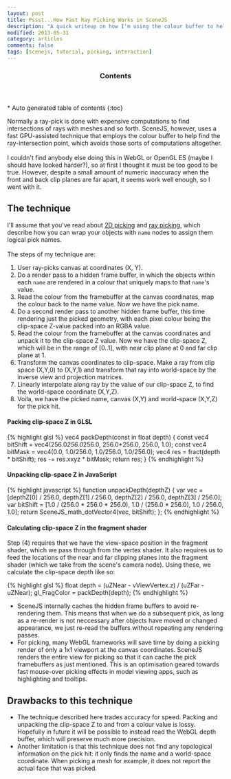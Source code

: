 ```yaml
---
layout: post
title: Pssst...How Fast Ray Picking Works in SceneJS
description: "A quick writeup on how I'm using the colour buffer to help find ray-intersects and avoid expensive intersection calculations"
modified: 2013-05-31
category: articles
comments: false
tags: [scenejs, tutorial, picking, interaction]
---
```


<section id="table-of-contents" class="toc">
  <header>
    <h3>Contents</h3>
  </header>
<div id="drawer" markdown="1">
*  Auto generated table of contents
{:toc}
</div>
</section><!-- /#table-of-contents -->

Normally a ray-pick is done with expensive computations to find intersections of rays with meshes and so forth.
SceneJS, however, uses a fast GPU-assisted technique that employs the colour buffer to help find the ray-intersection point, which
 avoids those sorts of computations altogether.
 <br><br>
I couldn't find anybody else doing this in WebGL or OpenGL ES (maybe I should have looked harder?), so at first I thought
it must be too good to be true. However, despite a small amount of numeric inaccuracy when the front and back clip planes
are far apart, it seems work well enough, so I went with it.

## The technique
I'll assume that you've read about [2D picking]({{site.url}}/articles/scenejs-picking)
and [ray picking]({{site.url}}/articles/scenejs-ray-picking), which describe how you can wrap your objects with ```name```
nodes to assign them logical pick names.
<br><br>
The steps of my technique are:

1. User ray-picks canvas at coordinates (X, Y).
2. Do a render pass to a hidden frame buffer, in which the objects within each ```name``` are rendered in a colour that
uniquely maps to that ```name```'s value.
3. Read the colour from the framebuffer at the canvas coordinates, map the colour back to the name value. Now we have the pick name.
4. Do a second render pass to another hidden frame buffer, this time rendering just the picked geometry, with each pixel
colour being the clip-space Z-value packed into an RGBA value.
5. Read the colour from the framebuffer at the canvas coordinates and unpack it to the clip-space Z value. Now we have the
clip-space Z, which will be in the range of [0..1], with near clip plane at 0 and far clip plane at 1.
6. Transform the canvas coordinates to clip-space. Make a ray from clip space (X,Y,0) to (X,Y,1) and transform that ray
into world-space by the inverse view and projection matrices.
7. Linearly interpolate along ray by the value of our clip-space Z, to find the world-space coordinate (X,Y,Z).
8. Voila, we have the picked name, canvas (X,Y) and world-space (X,Y,Z) for the pick hit.

#### Packing clip-space Z in GLSL

{% highlight glsl %}
vec4 packDepth(const in float depth) {
    const vec4 bitShift = vec4(256.0*256.0*256.0, 256.0*256.0, 256.0, 1.0);
    const vec4 bitMask  = vec4(0.0, 1.0/256.0, 1.0/256.0, 1.0/256.0);
    vec4 res = fract(depth * bitShift);
    res -= res.xxyz * bitMask;
    return res;
}
{% endhighlight %}

#### Unpacking clip-space Z in JavaScript

{% highlight javascript %}
function unpackDepth(depthZ) {
    var vec = [depthZ[0] / 256.0, depthZ[1] / 256.0, depthZ[2] / 256.0, depthZ[3] / 256.0];
    var bitShift = [1.0 / (256.0 * 256.0 * 256.0), 1.0 / (256.0 * 256.0), 1.0 / 256.0, 1.0];
    return SceneJS_math_dotVector4(vec, bitShift);
};
{% endhighlight %}

#### Calculating clip-space Z in the fragment shader
Step (4) requires that we have the view-space position in the fragment shader, which we pass through from the vertex shader. It also requires us to feed the locations of the near and far clipping planes into the fragment shader (which we take from the scene's camera node). Using these, we calculate the clip-space depth like so:

{% highlight glsl %}
float depth = (uZNear - vViewVertex.z) / (uZFar - uZNear);
gl_FragColor = packDepth(depth);
{% endhighlight %}

* SceneJS internally caches the hidden frame buffers to avoid re-rendering them. This means that when we do a subsequent pick, as long as a re-render is not neccessary after objects have moved or changed appearance, we just re-read the buffers without repeating any rendering passes.
* For picking, many WebGL frameworks will save time by doing a picking render of only a 1x1 viewport at the canvas coordinates. SceneJS renders the entire view for picking so that it can cache the pick framebuffers as just mentioned. This is an optimisation geared towards fast mouse-over picking effects in model viewing apps, such as highlighting and tooltips.

## Drawbacks to this technique

* The technique described here trades accuracy for speed. Packing and unpacking the clip-space Z to and from a colour value is lossy. Hopefully in future it will be possible to instead read the WebGL depth buffer, which will preserve much more precision.
* Another limitation is that this technique does not find any topological information on the pick hit: it only finds the name and a world-space coordinate. When picking a mesh for example, it does not report the actual face that was picked.
